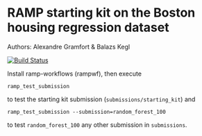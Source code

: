# RAMP starting kit on the Boston housing regression dataset

Authors: Alexandre Gramfort & Balazs Kegl

[![Build Status](https://travis-ci.org/ramp-kits/boston_housing.svg?branch=master)](https://travis-ci.org/ramp-kits/boston_housing)

Install ramp-workflows (rampwf), then execute

```
ramp_test_submission
```

to test the starting kit submission (`submissions/starting_kit`) and

```
ramp_test_submission --submission=random_forest_100
```

to test `random_forest_100` any other submission in `submissions`.

